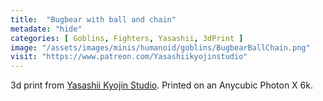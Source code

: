 ```yaml
---
title:  "Bugbear with ball and chain"
metadate: "hide"
categories: [ Goblins, Fighters, Yasashii, 3dPrint ]
image: "/assets/images/minis/humanoid/goblins/BugbearBallChain.png"
visit: "https://www.patreon.com/Yasashiikyojinstudio"
---
```

3d print from [Yasashii Kyojin Studio](https://www.patreon.com/Yasashiikyojinstudio). 
Printed on an Anycubic Photon X 6k.